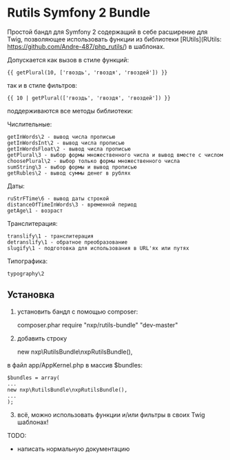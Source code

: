 # Rutils Symfony 2 Bundle

Простой бандл для Symfony 2 содержащий в себе расширение для Twig, позволяющее использовать функции из библиотеки [RUtils](RUtils: https://github.com/Andre-487/php_rutils/) в шаблонах.

Допускается как вызов в стиле функций:

    {{ getPlural(10, ['гвоздь', 'гвоздя', 'гвоздей']) }}

так и в стиле фильтров:

    {{ 10 | getPlural(['гвоздь', 'гвоздя', 'гвоздей']) }}

поддерживаются все методы библиотеки:

Числительные:

    getInWords\2 - вывод числа прописью
    getInWordsInt\2 - вывод числа прописью
    getInWordsFloat\2 - вывод числа прописью
    getPlural\3 - выбор формы множественного числа и вывод вместе с числом
    choosePlural\2 - выбор только формы множественного числа
    sumString\3 - выбор формы и вывод прописью
    getRubles\2 - вывод суммы денег в рублях

Даты:

    ruStrFTime\6 - вывод даты строкой
    distanceOfTimeInWords\3 - временной период
    getAge\1 - возраст

Транслитерация:

    translify\1 - транслитерация
    detranslify\1 - обратное преобразование
    slugify\1 - подготовка для использования в URL'ях или путях

Типографика:

    typography\2
    
## Установка

1) установить бандл с помощью composer:

    composer.phar require "nxp/rutils-bundle" "dev-master"

2) добавить строку

    new nxp\RutilsBundle\nxpRutilsBundle(),

в файл app/AppKernel.php в массив $bundles:

    $bundles = array(
    ...
    new nxp\RutilsBundle\nxpRutilsBundle(),
    ...
    );

3) всё, можно использовать функции и/или фильтры в своих Twig шаблонах!

TODO:

* написать нормальную документацию
